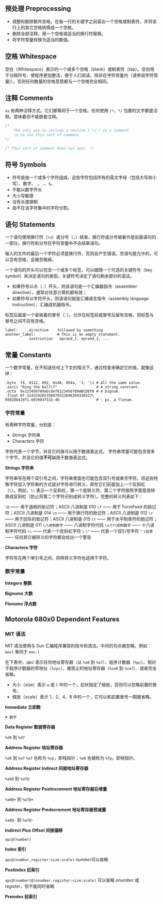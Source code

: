 ## 预处理 Preprocessing

- 调整和删除额外空格。在每一行的关键字之前留出一个空格或制表符，并将该行上的其它空格转换成一个空格。
- 删除全部注释，用一个空格或适当的换行符替换。
- 将字符常量转换为适当的数值。

## 空格 Whitespace

空白（Whitespace）表示的一个或多个空格（blank）或制表符（tab）。空白用于分隔符号，使程序更加整洁，便于人们阅读。除非在字符常量内（请参阅字符常量)），否则任何数量的空格意思都与一个空格完全相同。

## 注释 Comments

`as` 有两种注释方式。它们都等同于一个空格。任何使用 `/*`、`*/` 包裹的文字都是注释。意味着你不能嵌套注释。

```c
/*
	The only way to include a newline ('\n') in a comment
	is to use this sort of comment.
*/

/* This sort of comment does not nest. */
```

## 符号 Symbols

- 符号是由一个或多个字符组成，这些字符包括所有的英文字母（包括大写和小写）、数字、`_`、`.`、`$`。
- 不能以数字开头
- 大小写敏感
- 没有长度限制
- 由不在该字符集中的字符分割。

## 语句 Statements

一个语句使用换行符（`\n`）或分号（`;`）结束，换行符或分号被看作是前面语句的一部分。换行符和分号在字符常量中不会结束语句。

输入的文件的最后一个字符必须是换行符，否则会产生错误。空语句是允许的，可以含有空格，会被忽略掉。

一个语句的开头可以包含一个或多个标签，可以跟随一个可选的关键符号（key symbol）来决定语句的类型。关键符号决定了语句剩余部分的语法。

- 如果符号以点（`.`）开头，则该语句是一个汇编器指令（assembler directive），通常对任意计算机都有效；
- 如果符号以字符开头，则该语句就是汇编语言指令（assembly language instruction），汇编成机器指令。

标签后面是一个紧挨着的冒号（`:`）。允许在标签前或冒号后留有空格，但标签与冒号之间不应有空格。

```gas
label:    .directive    followed by something
another_label:          # This is an empty statement.
           instruction   oprand_1, oprand_2, ...
```

## 常量 Constants

一个数字常量，在不知道任何上下文的情况下，通过检查来确定它的值，就像这样：

```gas
.byte  74, 0112, 092, 0x4A, 0X4a, 'J, '\J # All the same value.
.ascii "Ring the bell\7"                  # A string constant.
.octa  0x123456789abcdef0123456789ABCDEF0 # A bignum.
.float 0f-314159265358979323846264338327\
95028841971.693993751E-40                 # - pi, a flonum.
```

### 字符常量

有两种字符常量，分别是：

- Strings 字符串
- Characters 字符

字符代表一个字节，并且它的值可以用于数值表达式。
字符串常量可能包含很多个字节，并且它的值**不可以**用于数值表达式。

**Strings 字符串**

字符串写在两个双引号之间，字符串里面也可能包含双引号或者空字符。将这些特殊字符加入字符串的方式是对字符进行转义，即在它们前面加上一个反斜杠（`\`）。例如，`\\` 表示一个反斜杠，第一个是转义符，第二个字符按照字面意思转换成反斜杠（防止将第二个字符识别成转义字符）。完整的转义列表如下：

`\b` —— 用于退格的助记符；ASCII 八进制是 010
`\f` —— 用于 FormFeed 的助记符；ASCII 八进制是 014
`\n` —— 用于换行符的助记符；ASCII 八进制是 012
`\r` —— 用于回车的助记符；ASCII 八进制是 015
`\t` —— 用于水平制表符的助记符；ASCII 八进制是 011
`\八进制数字` —— 八进制字符代码
`\x十六进制数字` —— 十六进制字符代码
`\\` —— 代表一个反斜杠字符 `\` 
`\"` —— 代表一个双引号字符 `"`
`\任意` —— 任何其它被转义的字符都会给出一个警告

**Characters 字符**

字符写在两个单引号之间，同样转义字符也适用于字符。

### 数字常量

**Integers 整数**

**Bignums 大数**

**Flonums 浮点数**

##  Motorola 680x0 Dependent Features

### MIT 语法

MIT 语法使用与 Sun 汇编程序兼容的指令和语法。中间的句点被忽略，例如：`movl` 等同于 `mov.l`

在下表中，*apc* 表示任何地址寄存器（从 `%a0` 到 `%a7`）、程序计数器（`%pc`）、相对于程序计数器的零地址（`%zpc`）、被禁止的地址寄存器（`%za0` 到 `%za7`）、或者完全省略。
- 大小（size）表示 `w` 或 `l` 中的一个，初伏指定了缩放，否则可以忽略前置的冒号。
- 缩放（scale）表示 1、2、4、8 中的一个，它可以和前置冒号一期被省略。

**Immediate 立即数**

`# 数字`

**Data Register 数据寄存器**

`%d0` 到 `%d7`

**Address Register 地址寄存器**

`%a0` 到 `%a7`
`%a7` 也称为 `%sp`，即栈指针；`%a6` 也被称为 `%fp`，即帧指针。

**Address Register Indirect 间接地址寄存器**

`%a0@` 到 `%a7@`

**Address Register Postincrement 地址寄存器后增量**

`%a0@+` 到 `%a7@+`

**Address Register Predecrement 地址寄存器预减量**

`%a0@-` 到 `%a7@-`

**Indirect Plus Offset 间接偏移**

`apc@(number)`

**Index 索引**

`apc@(number,register:size:scale)`
*number*可以省略

**Postindex 后索引**

`apc@(number)@(onumber,register:size:scale)`
可以省略 *onumber* 或 *register*，但不能同时省略

**Preindex 前索引**

